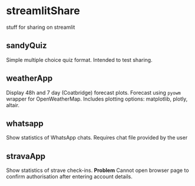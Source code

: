 # streamlitShare
stuff for sharing on streamlit

## sandyQuiz
Simple multiple choice quiz format. Intended to test sharing.

## weatherApp
Display 48h and 7 day (Coatbridge) forecast plots. Forecast using `pyowm` wrapper for OpenWeatherMap. Includes plotting options: matplotlib, plotly, altair.

## whatsapp
Show statistics of WhatsApp chats. Requires chat file provided by the user

## stravaApp
Show statistics of strave check-ins.
**Problem** Cannot open browser page to confirm authorisation after entering account details.
